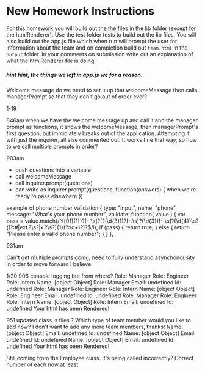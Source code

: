 # New Homework Instructions
For this homework you will build out the the files in the lib folder (except for the htmlRenderer). Use the test folder tests to build out the lib files. You will also build out the app.js file which when run will prompt the user for information about the team and on completion build out `team.html` in the `output` folder.  In your comments on submission write out an explanation of what the htmlRenderer file is doing.  

##### hint hint, the things we left in app.js we for a reason.

Welcome message
do we need to set it up that welcomeMessage then calls managerPrompt so that
they don't go out of order ever?

1-19 

846am
when we have the welcome message up and call it and the manager prompt
as functions, it shows the welcomeMessage, then managerPrompt's first question, but
immidiately breaks out of the application. Attempting it with just the inquirer, all else
commented out. It works fine that way, so how to we call multiple prompts in order? 

903am
* push questions into a variable
* call welcomeMessage
* call inquirer.prompt(questions)
* can write as inquirer.prompt(questions, function(answers) {
  when we're ready to pass elsewhere
})

example of phone number validation
 {
    type: "input",
    name: "phone",
    message: "What's your phone number",
    validate: function( value ) {
      var pass = value.match(/^([01]{1})?[\-\.\s]?\(?(\d{3})\)?[\-\.\s]?(\d{3})[\-\.\s]?(\d{4})\s?((?:#|ext\.?\s?|x\.?\s?){1}(?:\d+)?)?$/i);
      if (pass) {
        return true;
      } else {
        return "Please enter a valid phone number";
      }
    }
  },

  931am

  Can't get multiple prompts going, need to fully understand asynchonousity in order to move forward I believe. 

  1/20
  906
  console logging but from where?
  Role: Manager
Role: Engineer
Role: Intern
Name: [object Object]
Role: Manager
Email: undefined
Id: undefined
Role: Manager
Role: Engineer
Role: Intern
Name: [object Object]
Role: Engineer
Email: undefined
Id: undefined
Role: Manager
Role: Engineer
Role: Intern
Name: [object Object]
Role: Intern
Email: undefined
Id: undefined
Your html has been Rendered!

951
updated class js files
? Which type of team member would you like to add now? I don't want to add any more team members, thanks!
Name: [object Object]
Email: undefined
Id: undefined
Name: [object Object]
Email: undefined
Id: undefined
Name: [object Object]
Email: undefined
Id: undefined
Your html has been Rendered!

Still coming from the Employee class. It's being called incorrectly? Correct number of each now at least 




